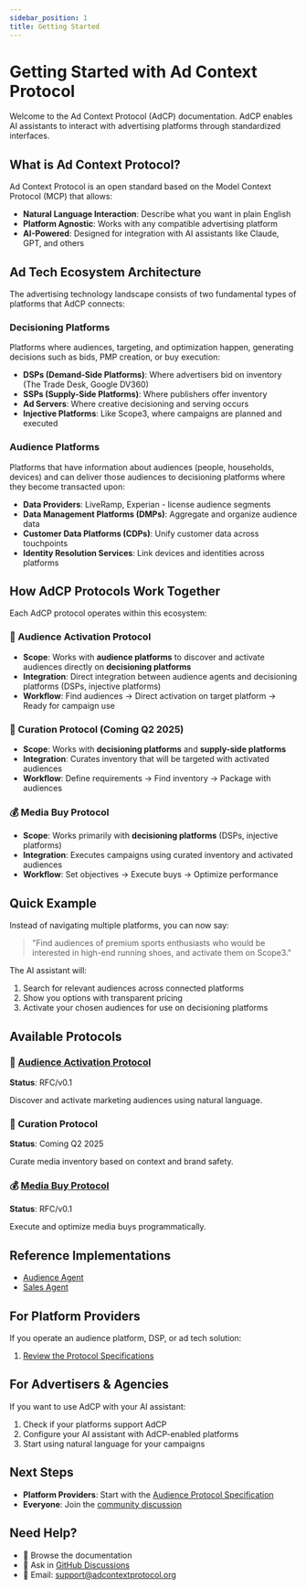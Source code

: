 ```yaml
---
sidebar_position: 1
title: Getting Started
---
```


# Getting Started with Ad Context Protocol

Welcome to the Ad Context Protocol (AdCP) documentation. AdCP enables AI assistants to interact with advertising platforms through standardized interfaces.

## What is Ad Context Protocol?

Ad Context Protocol is an open standard based on the Model Context Protocol (MCP) that allows:

- **Natural Language Interaction**: Describe what you want in plain English
- **Platform Agnostic**: Works with any compatible advertising platform
- **AI-Powered**: Designed for integration with AI assistants like Claude, GPT, and others

## Ad Tech Ecosystem Architecture

The advertising technology landscape consists of two fundamental types of platforms that AdCP connects:

### Decisioning Platforms
Platforms where audiences, targeting, and optimization happen, generating decisions such as bids, PMP creation, or buy execution:

- **DSPs (Demand-Side Platforms)**: Where advertisers bid on inventory (The Trade Desk, Google DV360)
- **SSPs (Supply-Side Platforms)**: Where publishers offer inventory
- **Ad Servers**: Where creative decisioning and serving occurs  
- **Injective Platforms**: Like Scope3, where campaigns are planned and executed

### Audience Platforms
Platforms that have information about audiences (people, households, devices) and can deliver those audiences to decisioning platforms where they become transacted upon:

- **Data Providers**: LiveRamp, Experian - license audience segments
- **Data Management Platforms (DMPs)**: Aggregate and organize audience data
- **Customer Data Platforms (CDPs)**: Unify customer data across touchpoints
- **Identity Resolution Services**: Link devices and identities across platforms

## How AdCP Protocols Work Together

Each AdCP protocol operates within this ecosystem:

### 🎯 Audience Activation Protocol
- **Scope**: Works with **audience platforms** to discover and activate audiences directly on **decisioning platforms**
- **Integration**: Direct integration between audience agents and decisioning platforms (DSPs, injective platforms)
- **Workflow**: Find audiences → Direct activation on target platform → Ready for campaign use

### 📍 Curation Protocol (Coming Q2 2025)
- **Scope**: Works with **decisioning platforms** and **supply-side platforms**
- **Integration**: Curates inventory that will be targeted with activated audiences
- **Workflow**: Define requirements → Find inventory → Package with audiences

### 💰 Media Buy Protocol
- **Scope**: Works primarily with **decisioning platforms** (DSPs, injective platforms)
- **Integration**: Executes campaigns using curated inventory and activated audiences
- **Workflow**: Set objectives → Execute buys → Optimize performance

## Quick Example

Instead of navigating multiple platforms, you can now say:

> "Find audiences of premium sports enthusiasts who would be interested in high-end running shoes, and activate them on Scope3."

The AI assistant will:
1. Search for relevant audiences across connected platforms
2. Show you options with transparent pricing
3. Activate your chosen audiences for use on decisioning platforms

## Available Protocols

### 🎯 [Audience Activation Protocol](./audience/overview)
**Status**: RFC/v0.1

Discover and activate marketing audiences using natural language.

### 📍 Curation Protocol
**Status**: Coming Q2 2025

Curate media inventory based on context and brand safety.

### 💰 [Media Buy Protocol](./media-buy)
**Status**: RFC/v0.1

Execute and optimize media buys programmatically.

## Reference Implementations

- [Audience Agent](https://github.com/adcontextprotocol/audience-agent)
- [Sales Agent](https://github.com/adcontextprotocol/salesagent)

## For Platform Providers

If you operate an audience platform, DSP, or ad tech solution:

1. [Review the Protocol Specifications](./audience/specification)

## For Advertisers & Agencies

If you want to use AdCP with your AI assistant:

1. Check if your platforms support AdCP
2. Configure your AI assistant with AdCP-enabled platforms
3. Start using natural language for your campaigns

## Next Steps

- **Platform Providers**: Start with the [Audience Protocol Specification](./audience/specification)
- **Everyone**: Join the [community discussion](https://github.com/adcontextprotocol/adcp/discussions)

## Need Help?

- 📖 Browse the documentation
- 💬 Ask in [GitHub Discussions](https://github.com/adcontextprotocol/adcp/discussions)
- 📧 Email: support@adcontextprotocol.org
